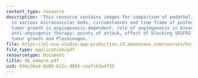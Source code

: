 ```yaml
---
content_type: resource
description: 'This resource contains images for comparison of endothelial turnover
  in various microvascular beds, circumstances and time frame of postnatal angiogenesis,
  tumor growth is angiogenesis-dependent, role of angiogenesis in breast cancer progression,
  anti-angiogenic therapy: points of attack, effect of blocking VEGFR2 signaling on
  tumor growth and Plasminogen.'
file: https://ol-ocw-studio-app-production.s3.amazonaws.com/courses/hst-525j-tumor-pathophysiology-and-transport-phenomena-fall-2005/93bc26ed0a88b11cd865ceafc63a4732_06_damore.pdf
file_type: application/pdf
resourcetype: Document
title: 06_damore.pdf
uid: 93bc26ed-0a88-b11c-d865-ceafc63a4732
---
```

